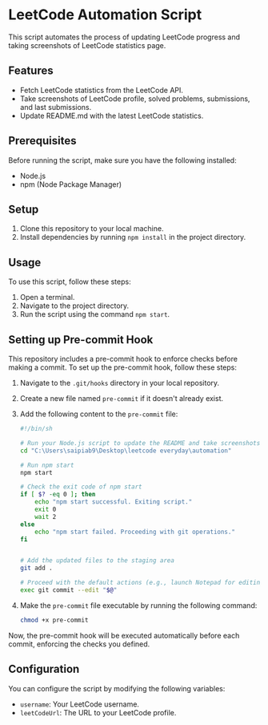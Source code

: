 # LeetCode Automation Script

This script automates the process of updating LeetCode progress and taking screenshots of LeetCode statistics page.

## Features

-   Fetch LeetCode statistics from the LeetCode API.
-   Take screenshots of LeetCode profile, solved problems, submissions, and last submissions.
-   Update README.md with the latest LeetCode statistics.

## Prerequisites

Before running the script, make sure you have the following installed:

-   Node.js
-   npm (Node Package Manager)

## Setup

1. Clone this repository to your local machine.
2. Install dependencies by running `npm install` in the project directory.

## Usage

To use this script, follow these steps:

1. Open a terminal.
2. Navigate to the project directory.
3. Run the script using the command `npm start`.

## Setting up Pre-commit Hook

This repository includes a pre-commit hook to enforce checks before making a commit. To set up the pre-commit hook, follow these steps:

1. Navigate to the `.git/hooks` directory in your local repository.

2. Create a new file named `pre-commit` if it doesn't already exist.

3. Add the following content to the `pre-commit` file:

    ```bash
    #!/bin/sh

    # Run your Node.js script to update the README and take screenshots
    cd "C:\Users\saipiab9\Desktop\leetcode everyday\automation"

    # Run npm start
    npm start

    # Check the exit code of npm start
    if [ $? -eq 0 ]; then
        echo "npm start successful. Exiting script."
        exit 0
        wait 2
    else
        echo "npm start failed. Proceeding with git operations."
    fi


    # Add the updated files to the staging area
    git add .

    # Proceed with the default actions (e.g., launch Notepad for editing commit messages, handle line endings)
    exec git commit --edit "$@"
    ```

4. Make the `pre-commit` file executable by running the following command:

    ```bash
    chmod +x pre-commit
    ```

Now, the pre-commit hook will be executed automatically before each commit, enforcing the checks you defined.

## Configuration

You can configure the script by modifying the following variables:

-   `username`: Your LeetCode username.
-   `leetCodeUrl`: The URL to your LeetCode profile.
